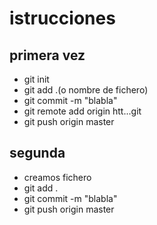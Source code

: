 # istrucciones
## primera vez
- git init
- git add .(o nombre de fichero)
- git commit -m "blabla"
- git remote add origin htt...git
- git push origin master
## segunda
- creamos fichero
- git add .
- git commit -m "blabla"
- git push origin master